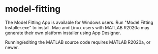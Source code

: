 # model-fitting
The Model Fitting App is available for Windows users. Run "Model Fitting Installer.exe" to install. Mac and Linux users with MATLAB R2020a may generate their own platform installer using App Designer.

Running/editing the MATLAB source code requires MATLAB R2020a, or newer.

